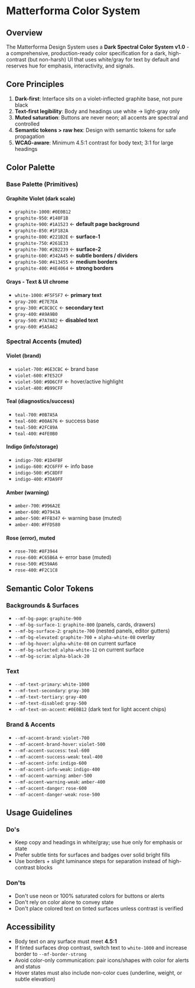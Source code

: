 # Matterforma Color System

## Overview

The Matterforma Design System uses a **Dark Spectral Color System v1.0** - a comprehensive, production-ready color specification for a dark, high-contrast (but non-harsh) UI that uses white/gray for text by default and reserves hue for emphasis, interactivity, and signals.

## Core Principles

1. **Dark-first**: Interface sits on a violet-inflected graphite base, not pure black
2. **Text-first legibility**: Body and headings use white → light-gray only
3. **Muted saturation**: Buttons are never neon; all accents are spectral and controlled
4. **Semantic tokens > raw hex**: Design with semantic tokens for safe propagation
5. **WCAG-aware**: Minimum 4.5:1 contrast for body text; 3:1 for large headings

## Color Palette

### Base Palette (Primitives)

#### Graphite Violet (dark scale)
- `graphite-1000`: `#0E0B12`
- `graphite-950`: `#140F1B`
- `graphite-900`: `#1A1523` ← **default page background**
- `graphite-850`: `#1F182A`
- `graphite-800`: `#221B2E` ← **surface-1**
- `graphite-750`: `#261E33`
- `graphite-700`: `#2B2239` ← **surface-2**
- `graphite-600`: `#342A45` ← **subtle borders / dividers**
- `graphite-500`: `#413455` ← **medium borders**
- `graphite-400`: `#4E4064` ← **strong borders**

#### Grays - Text & UI chrome
- `white-1000`: `#F5F5F7` ← **primary text**
- `gray-200`: `#E7E7EA`
- `gray-300`: `#C8C8CC` ← **secondary text**
- `gray-400`: `#A9A9B0`
- `gray-500`: `#7A7A82` ← **disabled text**
- `gray-600`: `#5A5A62`

### Spectral Accents (muted)

#### Violet (brand)
- `violet-700`: `#6E3CBC` ← brand base
- `violet-600`: `#7E52CF`
- `violet-500`: `#9D6CFF` ← hover/active highlight
- `violet-400`: `#B99CFF`

#### Teal (diagnostics/success)
- `teal-700`: `#0B7A5A`
- `teal-600`: `#00A676` ← success base
- `teal-500`: `#2FC89A`
- `teal-400`: `#4FE0B0`

#### Indigo (info/storage)
- `indigo-700`: `#1D4FBF`
- `indigo-600`: `#2C6FFF` ← info base
- `indigo-500`: `#5C8DFF`
- `indigo-400`: `#7DA9FF`

#### Amber (warning)
- `amber-700`: `#996A2E`
- `amber-600`: `#D7943A`
- `amber-500`: `#FFB347` ← warning base (muted)
- `amber-400`: `#FFD580`

#### Rose (error), muted
- `rose-700`: `#8F3944`
- `rose-600`: `#C65B6A` ← error base (muted)
- `rose-500`: `#E59AA6`
- `rose-400`: `#F2C1C8`

## Semantic Color Tokens

### Backgrounds & Surfaces
- `--mf-bg-page`: `graphite-900`
- `--mf-bg-surface-1`: `graphite-800` (panels, cards, drawers)
- `--mf-bg-surface-2`: `graphite-700` (nested panels, editor gutters)
- `--mf-bg-elevated`: `graphite-700` + `alpha-white-08` overlay
- `--mf-bg-hover`: `alpha-white-08` on current surface
- `--mf-bg-selected`: `alpha-white-12` on current surface
- `--mf-bg-scrim`: `alpha-black-20`

### Text
- `--mf-text-primary`: `white-1000`
- `--mf-text-secondary`: `gray-300`
- `--mf-text-tertiary`: `gray-400`
- `--mf-text-disabled`: `gray-500`
- `--mf-text-on-accent`: `#0E0B12` (dark text for light accent chips)

### Brand & Accents
- `--mf-accent-brand`: `violet-700`
- `--mf-accent-brand-hover`: `violet-500`
- `--mf-accent-success`: `teal-600`
- `--mf-accent-success-weak`: `teal-400`
- `--mf-accent-info`: `indigo-600`
- `--mf-accent-info-weak`: `indigo-400`
- `--mf-accent-warning`: `amber-500`
- `--mf-accent-warning-weak`: `amber-400`
- `--mf-accent-danger`: `rose-600`
- `--mf-accent-danger-weak`: `rose-500`

## Usage Guidelines

### Do's
- Keep copy and headings in white/gray; use hue only for emphasis or state
- Prefer subtle tints for surfaces and badges over solid bright fills
- Use borders + slight luminance steps for separation instead of high-contrast blocks

### Don'ts
- Don't use neon or 100% saturated colors for buttons or alerts
- Don't rely on color alone to convey state
- Don't place colored text on tinted surfaces unless contrast is verified

## Accessibility

- Body text on any surface must meet **4.5:1**
- If tinted surfaces drop contrast, switch text to `white-1000` and increase border to `--mf-border-strong`
- Avoid color-only communication: pair icons/shapes with color for alerts and status
- Hover states must also include non-color cues (underline, weight, or subtle elevation)
